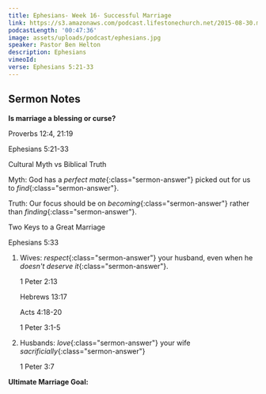 ```yaml
---
title: Ephesians- Week 16- Successful Marriage
link: https://s3.amazonaws.com/podcast.lifestonechurch.net/2015-08-30.mp3
podcastLength: '00:47:36'
image: assets/uploads/podcast/ephesians.jpg
speaker: Pastor Ben Helton
description: Ephesians
vimeoId:
verse: Ephesians 5:21-33
---
```


## Sermon Notes

**Is marriage a blessing or curse?**

Proverbs 12:4, 21:19

Ephesians 5:21-33

Cultural Myth vs Biblical Truth

Myth: God has a *perfect mate*{:class="sermon-answer"} picked out for us to *find*{:class="sermon-answer"}.

Truth: Our focus should be on *becoming*{:class="sermon-answer"} rather than *finding*{:class="sermon-answer"}.

Two Keys to a Great Marriage

Ephesians 5:33

1. Wives: *respect*{:class="sermon-answer"} your husband, even when he *doesn't deserve it*{:class="sermon-answer"}.

    1 Peter 2:13

    Hebrews 13:17

    Acts 4:18-20

    1 Peter 3:1-5

2. Husbands: *love*{:class="sermon-answer"} your wife *sacrificially*{:class="sermon-answer"}

    1 Peter 3:7

**Ultimate Marriage Goal:**

